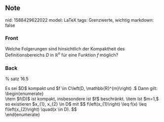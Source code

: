## Note
nid: 1588429622022
model: LaTeX
tags: Grenzwerte, wichtig
markdown: false

### Front
Welche Folgerungen sind hinsichtlich der Kompaktheit des Definitionsbereichs $D$ in $\mathbb{R}^n$ für eine Funktion $f$ möglich?

### Back
% satz 16.5
<div>
  Es sei $D$ kompakt und $f \in C\left(D, \mathbb{R}^{m}\right) .$
  Dann gilt: \begin{enumerate}
</div>
<div>
  \item $f(D)$ ist kompakt, insbesondere ist $f$ beschränkt. \item
  Ist $m=1,$ so existieren $x_{1}, x_{2} \in D$ mit $$
  f\left(x_{1}\right) \leq f(x) \leq f\left(x_{2}\right) \quad(x
  \in D). $$
</div>
<div>
  \end{enumerate}
</div>
